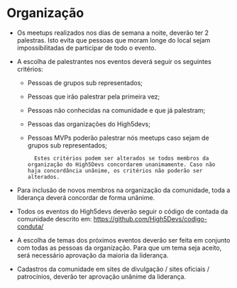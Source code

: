 # Organização 

* Os meetups realizados nos dias de semana a noite, deverão ter 2 palestras. Isto evita que pessoas que moram longe do local sejam impossibilitadas de participar de todo o evento. 

* A escolha de palestrantes nos eventos deverá seguir os seguintes critérios:
    * Pessoas de grupos sub representados; 
    * Pessoas que irão palestrar pela primeira vez;
    * Pessoas não conhecidas na comunidade e que já palestram; 
    * Pessoas das organizações do High5devs;
    * Pessoas MVPs poderão palestrar nós meetups caso sejam de grupos sub representados;

            Estes critérios podem ser alterados se todos membros da organização do High5Devs concordarem unanimamente. Caso não haja concordância unânime, os critérios não poderão ser alterados.

* Para inclusão de novos membros na organização da comunidade, toda a liderança deverá concordar de forma unânime. 

* Todos os eventos do High5devs deverão seguir o código de contada da comunidade descrito em: https://github.com/High5Devs/codigo-conduta/

* A escolha de temas dos próximos eventos deverão ser feita em conjunto com todas as pessoas da organização. Para que um tema seja aceito, será necessário aprovação da maioria da liderança. 

* Cadastros da comunidade em sites de divulgação / sites oficiais / patrocínios, deverão ter aprovação unânime da liderança.
